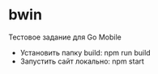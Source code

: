 # bwin
Тестовое задание для Go Mobile

* Установить папку build: npm run build
* Запустить сайт локально: npm start
